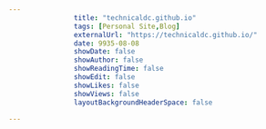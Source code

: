 ---
                title: "technicaldc.github.io"
                tags: [Personal Site,Blog]
                externalUrl: "https://technicaldc.github.io/"
                date: 9935-08-08
                showDate: false
                showAuthor: false
                showReadingTime: false
                showEdit: false
                showLikes: false
                showViews: false
                layoutBackgroundHeaderSpace: false
                ---
